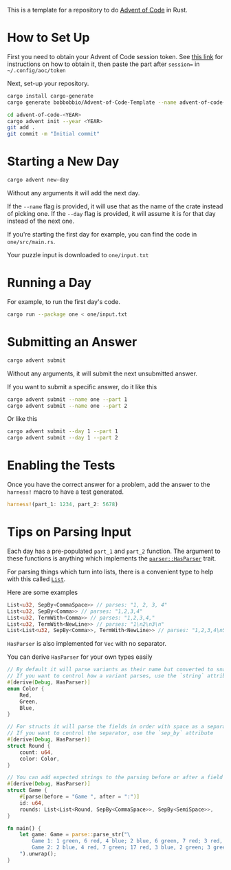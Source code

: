 This is a template for a repository to do [Advent of Code](http://adventofcode.com) in Rust.

# How to Set Up

First you need to obtain your Advent of Code session token. See [this
link](https://github.com/wimglenn/advent-of-code-wim/issues/1) for instructions on how to obtain it,
then paste the part after `session=` in `~/.config/aoc/token`

Next, set-up your repository.

```bash
cargo install cargo-generate
cargo generate bobbobbio/Advent-of-Code-Template --name advent-of-code-<YEAR>

cd advent-of-code-<YEAR>
cargo advent init --year <YEAR>
git add .
git commit -m "Initial commit"
```

# Starting a New Day

```bash
cargo advent new-day
```

Without any arguments it will add the next day.

If the `--name` flag is provided, it will use that as the name of the crate instead of picking one.
If the `--day` flag is provided, it will assume it is for that day instead of the next one.

If you're starting the first day for example, you can find the code in `one/src/main.rs`.

Your puzzle input is downloaded to `one/input.txt`

# Running a Day

For example, to run the first day's code.
```bash
cargo run --package one < one/input.txt
```

# Submitting an Answer

```bash
cargo advent submit
```
Without any arguments, it will submit the next unsubmitted answer.

If you want to submit a specific answer, do it like this

```bash
cargo advent submit --name one --part 1
cargo advent submit --name one --part 2
```

Or like this
```bash
cargo advent submit --day 1 --part 1
cargo advent submit --day 1 --part 2
```

# Enabling the Tests
Once you have the correct answer for a problem, add the answer to the `harness!` macro to have a
test generated.

```rust
harness!(part_1: 1234, part_2: 5678)
```

# Tips on Parsing Input
Each day has a pre-populated `part_1` and `part_2` function. The argument to these functions is
anything which implements the
[`parser::HasParser`](https://bobbobbio.github.io/advent-of-code-support/parse/trait.HasParser.html) trait.

For parsing things which turn into lists, there is a convenient type to help with this called
[`List`](https://bobbobbio.github.io/advent-of-code-support/parse/struct.List.html).

Here are some examples

```rust
List<u32, SepBy<CommaSpace>> // parses: "1, 2, 3, 4"
List<u32, SepBy<Comma>> // parses: "1,2,3,4"
List<u32, TermWith<Comma>> // parses: "1,2,3,4,"
List<u32, TermWith<NewLine>> // parses: "1\n2\n3\n"
List<List<u32, SepBy<Comma>>, TermWith<NewLine>> // parses: "1,2,3,4\n5,6,7,8"
```

`HasParser` is also implemented for `Vec` with no separator.

You can derive `HasParser` for your own types easily

```rust
// By default it will parse variants as their name but converted to snake_case
// If you want to control how a variant parses, use the `string` attribute
#[derive(Debug, HasParser)]
enum Color {
    Red,
    Green,
    Blue,
}

// For structs it will parse the fields in order with space as a separator
// If you want to control the separator, use the `sep_by` attribute
#[derive(Debug, HasParser)]
struct Round {
    count: u64,
    color: Color,
}

// You can add expected strings to the parsing before or after a field
#[derive(Debug, HasParser)]
struct Game {
    #[parse(before = "Game ", after = ":")]
    id: u64,
    rounds: List<List<Round, SepBy<CommaSpace>>, SepBy<SemiSpace>>,
}

fn main() {
    let game: Game = parse::parse_str("\
        Game 1: 1 green, 6 red, 4 blue; 2 blue, 6 green, 7 red; 3 red, 4 blue, 6 green; 3 green\n\
        Game 2: 2 blue, 4 red, 7 green; 17 red, 3 blue, 2 green; 3 green, 14 red, 1 blue\
    ").unwrap();
}
```
